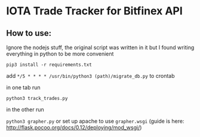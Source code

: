# IOTA Trade Tracker for Bitfinex API


## How to use:
Ignore the nodejs stuff, the original script was written in it but I found writing everything in python to be more convenient

`pip3 install -r requirements.txt`

add `*/5 * * * * /usr/bin/python3 (path)/migrate_db.py` to crontab

in one tab run

`python3 track_trades.py`

in the other run

`python3 grapher.py` or set up apache to use `grapher.wsgi` (guide is here: http://flask.pocoo.org/docs/0.12/deploying/mod_wsgi/)